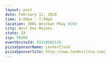 ```yaml
---
layout: post
date: February 11, 2020
time: 6:00pm - 7:00pm
location: 3001 Westown Pkwy #200
city: West Des Moines
state: IA
zip: 50266
eventbriteId: 93118565135
pizzaSponsorName: LenderClose
pizzaSponsorSite: http://www.lenderclose.com/
---
```

